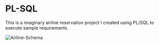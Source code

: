 # PL-SQL

This is a imaginary airline reservation project I created using PL/SQL to execute sample requirements.</br>

![Airline-Schema](https://drive.google.com/file/d/0B-b2b4Gql3w7U3gyMFR3b0h4Nkg3dUYzOEdaVDRHSEZKYWdz/view?usp=sharing)

